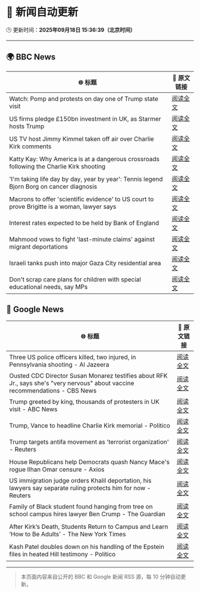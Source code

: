 # 🧠 新闻自动更新

🕒 更新时间：**2025年09月18日 15:36:39（北京时间）**

---

## 🌍 BBC News

| 🌐 标题 | 🔗 原文链接 |
|--------|-------------|
| Watch: Pomp and protests on day one of Trump state visit | [阅读全文](https://www.bbc.com/news/videos/cd07v4g0yy3o?at_medium=RSS&at_campaign=rss) |
| US firms pledge £150bn investment in UK, as Starmer hosts Trump | [阅读全文](https://www.bbc.com/news/articles/cx2nllgl3q7o?at_medium=RSS&at_campaign=rss) |
| US TV host Jimmy Kimmel taken off air over Charlie Kirk comments | [阅读全文](https://www.bbc.com/news/articles/c203n52x1y9o?at_medium=RSS&at_campaign=rss) |
| Katty Kay: Why America is at a dangerous crossroads following the Charlie Kirk shooting | [阅读全文](https://www.bbc.com/news/articles/c78n0e83ye0o?at_medium=RSS&at_campaign=rss) |
| 'I'm taking life day by day, year by year': Tennis legend Bjorn Borg on cancer diagnosis | [阅读全文](https://www.bbc.com/sport/tennis/articles/cz691128dn6o?at_medium=RSS&at_campaign=rss) |
| Macrons to offer 'scientific evidence' to US court to prove Brigitte is a woman, lawyer says | [阅读全文](https://www.bbc.com/news/articles/ckg3llj5nxdo?at_medium=RSS&at_campaign=rss) |
| Interest rates expected to be held by Bank of England | [阅读全文](https://www.bbc.com/news/articles/cge2q7wvyz3o?at_medium=RSS&at_campaign=rss) |
| Mahmood vows to fight 'last-minute claims' against migrant deportations | [阅读全文](https://www.bbc.com/news/articles/cj3yrrnydero?at_medium=RSS&at_campaign=rss) |
| Israeli tanks push into major Gaza City residential area | [阅读全文](https://www.bbc.com/news/articles/c4gv881exj2o?at_medium=RSS&at_campaign=rss) |
| Don't scrap care plans for children with special educational needs, say MPs | [阅读全文](https://www.bbc.com/news/articles/c15kwv30007o?at_medium=RSS&at_campaign=rss) |

## 📰 Google News

| 🌐 标题 | 🔗 原文链接 |
|--------|-------------|
| Three US police officers killed, two injured, in Pennsylvania shooting - Al Jazeera | [阅读全文](https://news.google.com/rss/articles/CBMinAFBVV95cUxPblltR3g1QUJDVF9tQm53Z2hwVkdxNi0xcURfbXFBVG1yUmhxeEVFWGM1ZDFSUnI0c3BnT3E0SzNHUkVrWWdnZTNlVEpkcnpwVUN3VDZlUmJ4TlVBS3Z5am55MzJSWXBTV1didmluMkpya1pKa2paOF9nQVliV1o5MkotRXVxZnFEMi1icWtpLVh5eENHZTBIYWEwZ3nSAaIBQVVfeXFMUEtPZkFOWDhtVU5IWnVpYVA2d0xUcE9pVDR4a1ZHdEZsZllGSl9pTGlWUDRGV0pJVFlwdXNRQURCUEc4RTRGQVNQNEtEUUlDYkNfdDBabDhHV241SU9oUXFoQ1ZsTFMyTDJxNEtNYklhdjhZTVJqY2pacjYwaUIyOFBIbExVb0NHdm9hcFRqVUhJQTFKQ2ZqbENBOExQNHdmdFFR?oc=5) |
| Ousted CDC Director Susan Monarez testifies about RFK Jr., says she's "very nervous" about vaccine recommendations - CBS News | [阅读全文](https://news.google.com/rss/articles/CBMilgFBVV95cUxNS05IVDBObUVBbkNJV1FJQXRqa1l1Tk1fNjd4NnBsUU5wM2hUdXViWHNzTl9qa2RYSUxwNWpaRmRqcVhBNE5oeENKZDVXdzJnRFBwSkY0dHl1Ym92d0h5WlYtQmp1VFNVeThmVFFNQXJEV2VuT3NfMUlYZVFES19TZlNESTMxMklYSHFsa1VFWUpQWVU3ZGfSAZsBQVVfeXFMUDdVUjVKQ256Y1gxc3Z1U05HY0lGdUp5X0dZampHSVJBS2JNdlBhaDl6YXR6ZUlxT2s2X0JpMHA1WWxrcjZ2R1FTMFVxcjJucmUyc3laV3FnakVVZVBsUHNub1RvTGV4ZVc1aFJUdXNDN05FY3pOTmVPVVYzOHNQSGFxS1hZR0RVWF9Oakl2OUgyeEZzMzhHM2laYkE?oc=5) |
| Trump greeted by king, thousands of protesters in UK visit - ABC News | [阅读全文](https://news.google.com/rss/articles/CBMipAFBVV95cUxNVEdwcTVuZGU1Nm1kdWRxcE1xMXVYVjBtOFBYME1EZlkxR0lBY0VZVlR4RHgzNllSMFpTeGdGU3JCUl9ZbHc3RlZXeENZdW9JdEhCZlgwX1otdWNmbTZQOGdlVmgyb2JQcUNxUXVCajdMRF9ZeUFCUkFjWXVTanhVUmZDQjRnWWxJcnM3TzNhRFpLN2hLcWo5NzFDZFRrTUFsWW9jc9IBqgFBVV95cUxPMEpBRmRMdndieUxTdTV1N2ZJZ3hJcGwtcThOaHJiamRBSzk0YUFIMmlRc2hzNy1mREpKV0Npa2tIUVpET1IwbDRyb2J4cnd1Sm9CaWZSZ1lTZ0Z2Qi10MFZnRVpYZy1FdFA0SWZiTVF4WWdkZFZCMmZkT0JNNk81TEF5NFMwWXhMSGl6WnJHb0xDRHVNdmp3UXlUUEgwSXpvSHliTkEtVkpHZw?oc=5) |
| Trump, Vance to headline Charlie Kirk memorial - Politico | [阅读全文](https://news.google.com/rss/articles/CBMiiwFBVV95cUxOQ3VQRk45bVlrcVpiQkNlWkphUXFrRi11cjR0azcxZ0Y2UmMxek4xa1czOEEwLThVTzh2WjNvanJjektOLVpJR2N2cXRSMWZXakZEX3hXVXVSMk1LSlZUUXpWSGN5ZlZXb3psZktfQUxRZUgxaW51d0ZRU2kyQnZ3NGlJeGxWWDBKLXRB?oc=5) |
| Trump targets antifa movement as 'terrorist organization' - Reuters | [阅读全文](https://news.google.com/rss/articles/CBMingFBVV95cUxQbnJFc3hCQ19lWHVrTDZKUFE3cXVqMnVXeVRrOWpTM0hGeDZBdXNtN0hCbndDWGJ6Z1ZMVzNyZzJINEc3SWI0TXZnM21PTnVCaWZLelF4MHZRbEFzNkNxdkVxMUlySFY2V2g5OFdNYTc4T19HVlpvVHlqZ3ZmZUwzQmN3cU5FdjVhZ2dQaE1BazFSUFMtcjA2RlItcVI5UQ?oc=5) |
| House Republicans help Democrats quash Nancy Mace's rogue Ilhan Omar censure - Axios | [阅读全文](https://news.google.com/rss/articles/CBMif0FVX3lxTE8tN05vd1lsbE1HMUk2Mi0zNWdCNHcydDFSay1RZTcydXVoZS1nRV9jcXZLb29sQUtibzRaTGlYa3NQbkctWGdyT3VGT29YNzFxTFZzT0p5OFBvQ3d0MWpyUl9iS0k0UnNUemlNazRRcy1MRmJhQkduMDFpVWNBdGc?oc=5) |
| US immigration judge orders Khalil deportation, his lawyers say separate ruling protects him for now - Reuters | [阅读全文](https://news.google.com/rss/articles/CBMiwAFBVV95cUxPTjE5U1diMFZoWGdUTDRXTHlna19Jc0JVaDJoQnRsbWVZUThuNVI4WUpCZmtlaTdYc3RJYUZpUHE4TlVTaV9PQ21IRXd0NTVPTXdfUjYtbzV0Y1o2WGxHWGJoazJZTnBwdGpnZ3JqbWxEWjViRVJhajZsSFZVeERxbmtGbkJVMlBjbThhVHR0M3I5VXFtTGRUWC1fUDJiRVFNZTIyNmlnNGRZQy1FU3MzdVQzWkFjTEpCNHAtN0pEZFo?oc=5) |
| Family of Black student found hanging from tree on school campus hires lawyer Ben Crump - The Guardian | [阅读全文](https://news.google.com/rss/articles/CBMiogFBVV95cUxORjcxa2FZVFZVVTJqSC0zeXJlc0x6UUFZUFJrbnBzSUNHYndSZWVCN183LWo1RlhtbElrMzh0dU50R0xHdk83WGV1UjlKS3M0VkpTZm1VeElRN2NtZ2xJNmhsaTh4dkFiRTVNb1FrVE1IRnJ0MkdaWUJBY2NMQ2VGZGxILWhZa1d3MjN5YWVlN2xCcVlLSHBwd1RTbGtTbXRuMGc?oc=5) |
| After Kirk’s Death, Students Return to Campus and Learn ‘How to Be Adults’ - The New York Times | [阅读全文](https://news.google.com/rss/articles/CBMie0FVX3lxTE5wWVA4ZVZ5dkw3aHcyQnlHZHlXZDFYOV8xaVRrdXlvMDR3ZzByd1k0RlAxNTh1UHB6dFV3NW1seDNKUnpqenBxUzNYYkFaQUhHU2JIM0xydThoeHE3cWZPQmZsZGE4dTEyU1ljdHhwYURNZ3VabXRMNlNndw?oc=5) |
| Kash Patel doubles down on his handling of the Epstein files in heated Hill testimony - Politico | [阅读全文](https://news.google.com/rss/articles/CBMimAFBVV95cUxObzFPZkprS3o2bVozVFlUZEF0NlBmN01ySFkxVGRWRVM2OVVocVZqQUhCT09rcER4SU54dlQtMWNzQUpyZXJIaDRPVGJRR1R6cExKRWEzVUtNWEZmZnZQUWxqNVhITkJBMEN2bnVWdVltMHBmcjFCYWg4cGtzTmFOeEpqaVJyLVl6Vi1yejBwTXZ1SjJoRXE1ZA?oc=5) |

---
> 本页面内容来自公开的 BBC 和 Google 新闻 RSS 源，每 10 分钟自动更新。